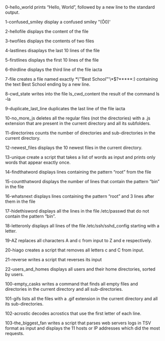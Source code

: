 0-hello_world prints “Hello, World”, followed by a new line to the standard output.

1-confused_smiley display a confused smiley "(Ô0)'

2-hellofile displays the content of the file 

3-twofiles displays the contents of two files

4-lastlines disaplays the last 10 lines of the file

5-firstlines displays the first 10 lines of the file

6-thirdline displays the third line of the file iacta

7-file creates a file named exactly \*\\'"Best School"\'\\*$\?\*\*\*\*\*:) containing the text Best School ending by a new line.

8-cwd_state writes into the file ls_cwd_content the result of the command ls -la

9-duplicate_last_line duplicates the last line of the file iacta

10-no_more_js deletes all the regular files (not the directories) with a .js extension that are present in the current directory and all its subfolders.

11-directorires counts the number of directories and sub-directories in the current directory.

12-newest_files displays the 10 newest files in the current directory.

13-unique create a script that takes a list of words as input and prints only words that appear exactly once.

14-findthatword displays lines containing the pattern “root” from the file 

15-countthatword displays the number of lines that contain the pattern “bin” in the file 

16-whatsnext displays lines containing the pattern “root” and 3 lines after them in the file 

17-hidethisword displays all the lines in the file /etc/passwd that do not contain the pattern “bin”.

18-letteronly displays all lines of the file /etc/ssh/sshd_config starting with a letter.

19-AZ replaces all characters A and c from input to Z and e respectively.

20-hiago creates a script that removes all letters c and C from input.

21-reverse writes a script that reverses its input

22-users_and_homes displays all users and their home directories, sorted by users.

100-empty_casks writes a command that finds all empty files and directories in the current directory and all sub-directories.

101-gifs lists all the files with a .gif extension in the current directory and all its sub-directories.

102-acrostic decodes acrostics that use the first letter of each line.

103-the_biggest_fan writes a script that parses web servers logs in TSV format as input and displays the 11 hosts or IP addresses which did the most requests.

